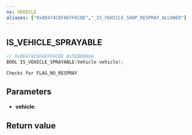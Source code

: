 ```yaml
---
ns: VEHICLE
aliases: ["0x8D474C8FAEFF6CDE","_IS_VEHICLE_SHOP_RESPRAY_ALLOWED"]
---
```

## IS_VEHICLE_SPRAYABLE

```c
// 0x8D474C8FAEFF6CDE 0x5EB00A6A
BOOL IS_VEHICLE_SPRAYABLE(Vehicle vehicle);
```

```
Checks for FLAG_NO_RESPRAY  
```

## Parameters
* **vehicle**: 

## Return value
